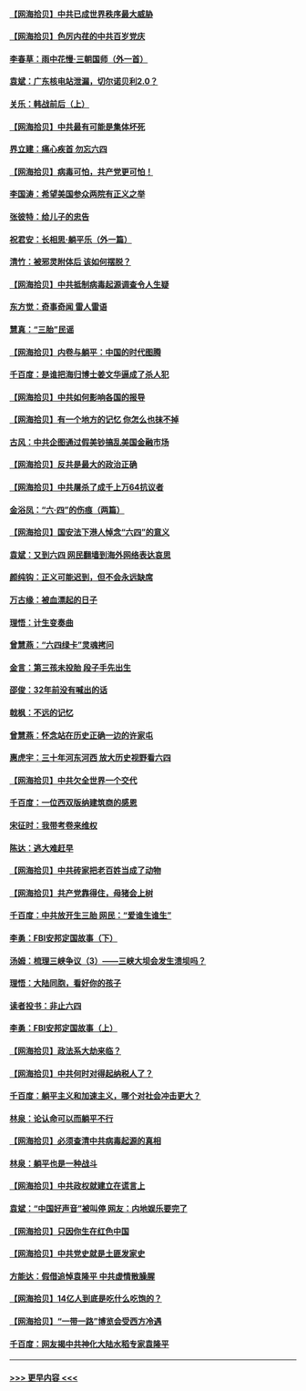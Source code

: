 #### [【网海拾贝】中共已成世界秩序最大威胁](../pages/nsc993/n13028138.md?t=06180801) 
#### [【网海拾贝】色厉内荏的中共百岁党庆](../pages/nsc993/n13025582.md?t=06180801) 
#### [李春草：雨中花慢‧三朝国师（外一首）](../pages/nsc993/n13025567.md?t=06180801) 
#### [袁斌：广东核电站泄漏，切尔诺贝利2.0？](../pages/nsc993/n13025475.md?t=06180801) 
#### [关乐：韩战前后（上）](../pages/nsc993/n13025387.md?t=06180801) 
#### [【网海拾贝】中共最有可能是集体坏死](../pages/nsc993/n13023101.md?t=06180801) 
#### [界立建：痛心疾首 勿忘六四](../pages/nsc993/n13022339.md?t=06180801) 
#### [【网海拾贝】病毒可怕，共产党更可怕！](../pages/nsc993/n13020728.md?t=06180801) 
#### [李国涛：希望美国参众两院有正义之举](../pages/nsc993/n13020674.md?t=06180801) 
#### [张彼特：给儿子的忠告](../pages/nsc993/n13018934.md?t=06180801) 
#### [祝君安：长相思‧躺平乐（外一篇）](../pages/nsc993/n13018923.md?t=06180801) 
#### [清竹：被邪灵附体后 该如何摆脱？](../pages/nsc993/n13018877.md?t=06180801) 
#### [【网海拾贝】中共抵制病毒起源调查令人生疑](../pages/nsc993/n13017785.md?t=06180801) 
#### [东方觉：奇事奇闻 雷人雷语](../pages/nsc993/n13017577.md?t=06180801) 
#### [慧真：“三胎”民谣](../pages/nsc993/n13017394.md?t=06180801) 
#### [【网海拾贝】内卷与躺平：中国的时代图腾](../pages/nsc993/n13016128.md?t=06180801) 
#### [千百度：是谁把海归博士姜文华逼成了杀人犯](../pages/nsc993/n13015218.md?t=06180801) 
#### [【网海拾贝】中共如何影响各国的报导](../pages/nsc993/n13012599.md?t=06180801) 
#### [【网海拾贝】有一个地方的记忆 你怎么也抹不掉](../pages/nsc993/n13009802.md?t=06180801) 
#### [古风：中共企图通过假美钞搞乱美国金融市场](../pages/nsc993/n13009626.md?t=06180801) 
#### [【网海拾贝】反共是最大的政治正确](../pages/nsc993/n13007051.md?t=06180801) 
#### [【网海拾贝】中共屠杀了成千上万64抗议者](../pages/nsc993/n13002713.md?t=06180801) 
#### [金浴凤：“六·四”的伤痕（两篇）](../pages/nsc993/n13001719.md?t=06180801) 
#### [【网海拾贝】国安法下港人悼念“六四”的意义](../pages/nsc993/n13001039.md?t=06180801) 
#### [袁斌：又到六四 网民翻墙到海外网络表达哀思](../pages/nsc993/n13000995.md?t=06180801) 
#### [颜纯钩：正义可能迟到，但不会永远缺席](../pages/nsc993/n13000920.md?t=06180801) 
#### [万古缘：被血漂起的日子](../pages/nsc993/n13000914.md?t=06180801) 
#### [理悟：计生变奏曲](../pages/nsc993/n13000414.md?t=06180801) 
#### [曾慧燕：“六四绿卡”灵魂拷问](../pages/nsc993/n13000277.md?t=06180801) 
#### [金言：第三孩未投胎 段子手先出生](../pages/nsc993/n13000215.md?t=06180801) 
#### [邵俊：32年前没有喊出的话](../pages/nsc993/n13000181.md?t=06180801) 
#### [戟枫：不远的记忆](../pages/nsc993/n13000121.md?t=06180801) 
#### [曾慧燕：怀念站在历史正确一边的许家屯](../pages/nsc993/n13000073.md?t=06180801) 
#### [惠虎宇：三十年河东河西 放大历史视野看六四](../pages/nsc993/n13000018.md?t=06180801) 
#### [【网海拾贝】中共欠全世界一个交代](../pages/nsc993/n12998706.md?t=06180801) 
#### [千百度：一位西双版纳建筑商的感恩](../pages/nsc993/n12998487.md?t=06180801) 
#### [宋征时：我带考卷来维权](../pages/nsc993/n12994088.md?t=06180801) 
#### [陈达：逃大难赶早](../pages/nsc993/n12993569.md?t=06180801) 
#### [【网海拾贝】中共砖家把老百姓当成了动物](../pages/nsc993/n12993483.md?t=06180801) 
#### [【网海拾贝】共产党靠得住，母猪会上树](../pages/nsc993/n12990730.md?t=06180801) 
#### [千百度：中共放开生三胎 网民：“爱谁生谁生”](../pages/nsc993/n12990644.md?t=06180801) 
#### [李勇：FBI安邦定国故事（下）](../pages/nsc993/n12987854.md?t=06180801) 
#### [汤姆：梳理三峡争议（3）——三峡大坝会发生溃坝吗？](../pages/nsc993/n12989806.md?t=06180801) 
#### [理悟：大陆同胞，看好你的孩子](../pages/nsc993/n12989778.md?t=06180801) 
#### [读者投书：非止六四](../pages/nsc993/n12989673.md?t=06180801) 
#### [李勇：FBI安邦定国故事（上）](../pages/nsc993/n12987749.md?t=06180801) 
#### [【网海拾贝】政法系大劫来临？](../pages/nsc993/n12987596.md?t=06180801) 
#### [【网海拾贝】中共何时对得起纳税人了？](../pages/nsc993/n12985578.md?t=06180801) 
#### [千百度：躺平主义和加速主义，哪个对社会冲击更大？](../pages/nsc993/n12985512.md?t=06180801) 
#### [林泉：论认命可以而躺平不行](../pages/nsc993/n12985505.md?t=06180801) 
#### [【网海拾贝】必须查清中共病毒起源的真相](../pages/nsc993/n12984276.md?t=06180801) 
#### [林泉：躺平也是一种战斗](../pages/nsc993/n12984194.md?t=06180801) 
#### [【网海拾贝】中共政权就建立在谎言上](../pages/nsc993/n12981880.md?t=06180801) 
#### [袁斌：“中国好声音”被叫停 网友：内地娱乐要完了](../pages/nsc993/n12981826.md?t=06180801) 
#### [【网海拾贝】只因你生在红色中国](../pages/nsc993/n12979096.md?t=06180801) 
#### [【网海拾贝】中共党史就是土匪发家史](../pages/nsc993/n12976478.md?t=06180801) 
#### [方能达：假借追悼袁隆平 中共虚情散臊腥](../pages/nsc993/n12976396.md?t=06180801) 
#### [【网海拾贝】14亿人到底是吃什么吃饱的？](../pages/nsc993/n12974125.md?t=06180801) 
#### [【网海拾贝】“一带一路”博览会受西方冷遇](../pages/nsc993/n12971787.md?t=06180801) 
#### [千百度：网友揭中共神化大陆水稻专家袁隆平](../pages/nsc993/n12971733.md?t=06180801) 

----
#### [ >>> 更早内容 <<< ](../indexes/nsc993-earlier.md)
